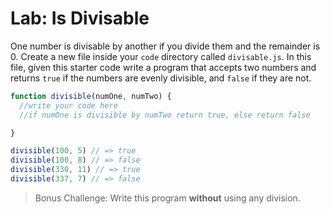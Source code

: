 # Lab: Is Divisable

One number is divisable by another if you divide them and the remainder is 0. Create a new file inside your `code` directory called `divisable.js`. In this file, given this starter code write a program that accepts two numbers and returns `true` if the numbers are evenly divisible, and `false` if they are not.
```javascript
function divisible(numOne, numTwo) {
  //write your code here
  //if numOne is divisible by numTwo return true, else return false

}

divisible(100, 5) // => true
divisible(100, 8) // => false
divisible(330, 11) // => true
divisible(337, 7) // => false
```

> Bonus Challenge: Write this program **without** using any division.
